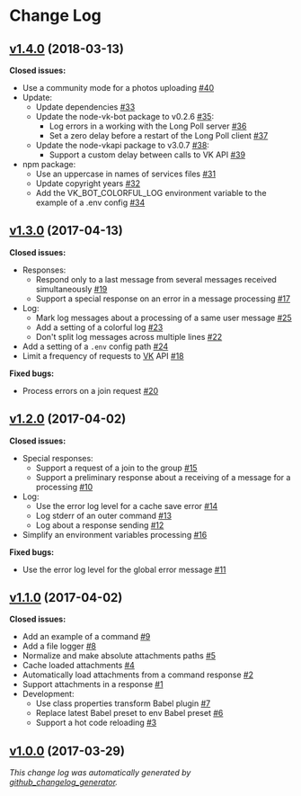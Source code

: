 # Change Log

## [v1.4.0](https://github.com/thewizardplusplus/vk-bot/tree/v1.4.0) (2018-03-13)

**Closed issues:**

* Use a community mode for a photos uploading [\#40](https://github.com/thewizardplusplus/vk-bot/issues/40)
* Update:
    * Update dependencies [\#33](https://github.com/thewizardplusplus/vk-bot/issues/33)
    * Update the node-vk-bot package to v0.2.6 [\#35](https://github.com/thewizardplusplus/vk-bot/issues/35):
        * Log errors in a working with the Long Poll server [\#36](https://github.com/thewizardplusplus/vk-bot/issues/36)
        * Set a zero delay before a restart of the Long Poll client [\#37](https://github.com/thewizardplusplus/vk-bot/issues/37)
    * Update the node-vkapi package to v3.0.7 [\#38](https://github.com/thewizardplusplus/vk-bot/issues/38):
        * Support a custom delay between calls to VK API [\#39](https://github.com/thewizardplusplus/vk-bot/issues/39)
* npm package:
    * Use an uppercase in names of services files [\#31](https://github.com/thewizardplusplus/vk-bot/issues/31)
    * Update copyright years [\#32](https://github.com/thewizardplusplus/vk-bot/issues/32)
    * Add the VK\_BOT\_COLORFUL\_LOG environment variable to the example of a .env config [\#34](https://github.com/thewizardplusplus/vk-bot/issues/34)

## [v1.3.0](https://github.com/thewizardplusplus/vk-bot/tree/v1.3.0) (2017-04-13)

**Closed issues:**

* Responses:
    * Respond only to a last message from several messages received simultaneously [\#19](https://github.com/thewizardplusplus/vk-bot/issues/19)
    * Support a special response on an error in a message processing [\#17](https://github.com/thewizardplusplus/vk-bot/issues/17)
* Log:
    * Mark log messages about a processing of a same user message [\#25](https://github.com/thewizardplusplus/vk-bot/issues/25)
    * Add a setting of a colorful log [\#23](https://github.com/thewizardplusplus/vk-bot/issues/23)
    * Don't split log messages across multiple lines [\#22](https://github.com/thewizardplusplus/vk-bot/issues/22)
* Add a setting of a `.env` config path [\#24](https://github.com/thewizardplusplus/vk-bot/issues/24)
* Limit a frequency of requests to [VK](http://vk.com/) API [\#18](https://github.com/thewizardplusplus/vk-bot/issues/18)

**Fixed bugs:**

* Process errors on a join request [\#20](https://github.com/thewizardplusplus/vk-bot/issues/20)

## [v1.2.0](https://github.com/thewizardplusplus/vk-bot/tree/v1.2.0) (2017-04-02)

**Closed issues:**

* Special responses:
    * Support a request of a join to the group [\#15](https://github.com/thewizardplusplus/vk-bot/issues/15)
    * Support a preliminary response about a receiving of a message for a processing [\#10](https://github.com/thewizardplusplus/vk-bot/issues/10)
* Log:
    * Use the error log level for a cache save error [\#14](https://github.com/thewizardplusplus/vk-bot/issues/14)
    * Log stderr of an outer command [\#13](https://github.com/thewizardplusplus/vk-bot/issues/13)
    * Log about a response sending [\#12](https://github.com/thewizardplusplus/vk-bot/issues/12)
* Simplify an environment variables processing [\#16](https://github.com/thewizardplusplus/vk-bot/issues/16)

**Fixed bugs:**

* Use the error log level for the global error message [\#11](https://github.com/thewizardplusplus/vk-bot/issues/11)

## [v1.1.0](https://github.com/thewizardplusplus/vk-bot/tree/v1.1.0) (2017-04-02)

**Closed issues:**

* Add an example of a command [\#9](https://github.com/thewizardplusplus/vk-bot/issues/9)
* Add a file logger [\#8](https://github.com/thewizardplusplus/vk-bot/issues/8)
* Normalize and make absolute attachments paths [\#5](https://github.com/thewizardplusplus/vk-bot/issues/5)
* Cache loaded attachments [\#4](https://github.com/thewizardplusplus/vk-bot/issues/4)
* Automatically load attachments from a command response [\#2](https://github.com/thewizardplusplus/vk-bot/issues/2)
* Support attachments in a response [\#1](https://github.com/thewizardplusplus/vk-bot/issues/1)
* Development:
    * Use class properties transform Babel plugin [\#7](https://github.com/thewizardplusplus/vk-bot/issues/7)
    * Replace latest Babel preset to env Babel preset [\#6](https://github.com/thewizardplusplus/vk-bot/issues/6)
    * Support a hot code reloading [\#3](https://github.com/thewizardplusplus/vk-bot/issues/3)

## [v1.0.0](https://github.com/thewizardplusplus/vk-bot/tree/v1.0.0) (2017-03-29)

*This change log was automatically generated by [github_changelog_generator](https://github.com/skywinder/Github-Changelog-Generator).*
